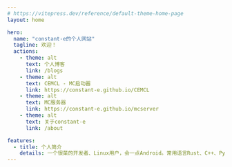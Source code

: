 ```yaml
---
# https://vitepress.dev/reference/default-theme-home-page
layout: home

hero:
  name: "constant-e的个人网站"
  tagline: 欢迎！
  actions:
    - theme: alt
      text: 个人博客
      link: /blogs
    - theme: alt
      text: CEMCL - MC启动器
      link: https://constant-e.github.io/CEMCL
    - theme: alt
      text: MC服务器
      link: https://constant-e.github.io/mcserver
    - theme: alt
      text: 关于constant-e
      link: /about

features:
  - title: 个人简介
    details: 一个很菜的开发者、Linux用户，会一点Android。常用语言Rust、C++、Python。
---
```

